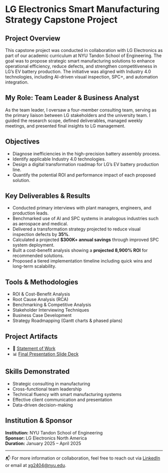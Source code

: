 # LG Electronics Smart Manufacturing Strategy Capstone Project

## Project Overview
This capstone project was conducted in collaboration with LG Electronics as part of our academic curriculum at NYU Tandon School of Engineering. The goal was to propose strategic smart manufacturing solutions to enhance operational efficiency, reduce defects, and strengthen competitiveness in LG’s EV battery production. The initiative was aligned with Industry 4.0 technologies, including AI-driven visual inspection, SPC+, and automation integration.

## My Role: Team Leader & Business Analyst
As the team leader, I oversaw a four-member consulting team, serving as the primary liaison between LG stakeholders and the university team. I guided the research scope, defined deliverables, managed weekly meetings, and presented final insights to LG management.

## Objectives
- Diagnose inefficiencies in the high-precision battery assembly process.
- Identify applicable Industry 4.0 technologies.
- Design a digital transformation roadmap for LG’s EV battery production line.
- Quantify the potential ROI and performance impact of each proposed solution.

## Key Deliverables & Results
- Conducted primary interviews with plant managers, engineers, and production leads.
- Benchmarked use of AI and SPC systems in analogous industries such as aerospace and medical.
- Delivered a transformation strategy projected to reduce visual inspection defects by **35%**.
- Calculated a projected **$300K+ annual savings** through improved SPC system deployment.
- Built a cost-benefit analysis showing a **projected 8,900% ROI** for recommended solutions.
- Proposed a tiered implementation timeline including quick wins and long-term scalability.

## Tools & Methodologies
- ROI & Cost-Benefit Analysis
- Root Cause Analysis (RCA)
- Benchmarking & Competitive Analysis
- Stakeholder Interviewing Techniques
- Business Case Development
- Strategy Roadmapping (Gantt charts & phased plans)

## Project Artifacts
- 📄 [Statement of Work](SOW%20-%20LG.pdf)
- 📊 [Final Presentation Slide Deck](LG%20Capstone%20Project.pptx)

## Skills Demonstrated
- Strategic consulting in manufacturing
- Cross-functional team leadership
- Technical fluency with smart manufacturing systems
- Effective client communication and presentation
- Data-driven decision-making

## Institution & Sponsor
**Institution:** NYU Tandon School of Engineering  
**Sponsor:** LG Electronics North America  
**Duration:** January 2025 – April 2025

---

📬 For more information or collaboration, feel free to reach out via [LinkedIn](https://www.linkedin.com/in/xinjing-guo/) or email at xg2404@nyu.edu.

